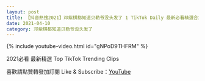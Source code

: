 ```yaml
---
layout: post
title: 【抖音熱搜2021】邓紫棋都知道贝勒爷没头发了 1 TikTok Daily 最新必看精選合集2021 04 10
date: 2021-04-10
category: 邓紫棋都知道贝勒爷没头发了
---
```


{% include youtube-video.html id="gNPoD9THFRM" %}

2021必看 最新精選 Top TikTok Trending Clips

喜歡請點贊轉發加訂閱 Like & Subscribe：[YouTube](https://www.youtube.com/channel/UCAoR7VcanIPd04uEq_GIylA/videos)

